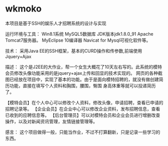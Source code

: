 # wkmoko
本项目是基于SSH的娱乐人才招聘系统的设计与实现


运行环境与工具：
Win8.1系统
MySQL5数据库
JDK版本jdk1.8.0_91
Apache Tomcat7服务器。
MyEclipse 10编译器
Navicat for Mysql可视化软件等。


技术：
采用Java EE的SSH框架，基本的CURD操作和传参数,前端使用Jquery+Ajax


描述：
这个是J2EE的大作业，帮一个女生大概花了10天左右写的。此系统的模特会员修改头像功能采用的是jquery+ajax上传和回显的技术实现的。
网页的各种截图已经放在项目中，实现了基本的功能。由于是面向模特招聘的，就没有做创建简历功能，直接在填写个人资料和胸围，腰围，臀围
身高体重等就可以投递简历了。


【模特会员】在个人中心可以修改个人资料，修改头像，申请招聘，查看已申请的招聘记录等。
【企业会员】在企业中心可以修改企业资料，发布招聘信息，查看已收到的应聘信息等。
【后台管理员】可以对模特会员和企业会员进行增删改查操作，以及对新闻资讯管理，友情链接管理等。


感言：
这个项目做得一般，只能当作业，不过不打算翻新，只是记录一些学习的东西。
